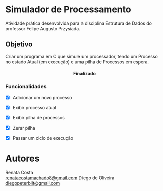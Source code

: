 # Simulador de Processamento
Atividade prática desenvolvida para a disciplina Estrutura de Dados do professor Felipe Augusto Przysiada.

## Objetivo
Criar um programa em C que simule um processador, tendo um Processo no estado Atual (em execução) e uma pilha de Processos em espera.  

<h4 align="center"> 
	Finalizado
</h4>

### Funcionalidades 
- [x] Adicionar um novo processo
- [x] Exibir processo atual
- [x] Exibir pilha de processos
- [x] Zerar pilha
- [x] Passar um ciclo de execução


# Autores
Renata Costa  
renatacostamachado8@gmail.com
Diego de Oliveira
diegopeterbilt@gmail.com
